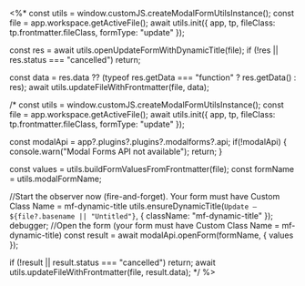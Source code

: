 <%*
const utils = window.customJS.createModalFormUtilsInstance();
const file  = app.workspace.getActiveFile();
await utils.init({ app, tp, fileClass: tp.frontmatter.fileClass, formType: "update" });

const res = await utils.openUpdateFormWithDynamicTitle(file);
if (!res || res.status === "cancelled") return;

const data = res.data ?? (typeof res.getData === "function" ? res.getData() : res);
await utils.updateFileWithFrontmatter(file, data);

/*
const utils = window.customJS.createModalFormUtilsInstance();
const file = app.workspace.getActiveFile();
await utils.init({ app, tp, fileClass: tp.frontmatter.fileClass, formType: "update" });

const modalApi = app?.plugins?.plugins?.modalforms?.api;
if(!modalApi) { console.warn("Modal Forms API not available"); return; }

const values = utils.buildFormValuesFromFrontmatter(file);
const formName = utils.modalFormName;


//Start the observer now (fire-and-forget). Your form must have Custom Class Name = mf-dynamic-title
utils.ensureDynamicTitle(`Update — ${file?.basename || "Untitled"}`, { className: "mf-dynamic-title" });
debugger; 
//Open the form (your form must have Custom Class Name = mf-dynamic-title)
const result = await modalApi.openForm(formName, { values }); 

if (!result || result.status === "cancelled") return;
await utils.updateFileWithFrontmatter(file, result.data);
*/
%>